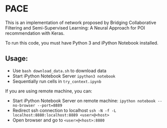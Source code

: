 # PACE
This is an implementation of network proposed by Bridging Collaborative
Filtering and Semi-Supervised Learning: A Neural Approach for POI recommendation with Keras.

To run this code, you must have Python 3 and iPython Notebook installed.

## Usage:
* Use `bash download_data.sh` to download data
* Start iPython Notebook Server `ipython3 notebook`
* Sequentially run cells in `try_context.ipynb`

If you are using remote machine, you can:
* Start iPython Notebook Server on remote machine: `ipython notebook --no-browser --port=8889`
* Redirect ssh connection to localhost `ssh -N -f -L localhost:8880:localhost:8889 <user>@<host>`
* Open browser and go to `<user>@<host>:8880`
